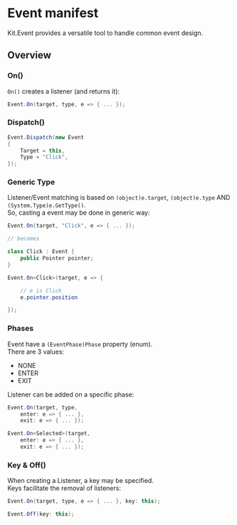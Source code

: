 # Event manifest

Kit.Event provides a versatile tool to handle common event design.

## Overview

### On()

`On()` creates a listener (and returns it):

```c#
Event.On(target, type, e => { ... });
```

### Dispatch()
```c#
Event.Dispatch(new Event
{
	Target = this,
	Type = "Click",
});
```

### Generic Type

Listener/Event matching is based on `(object)e.target`, `(object)e.type` AND `(System.Type)e.GetType()`.  
So, casting a event may be done in generic way:
```c#
Event.On(target, "Click", e => { ... });

// becomes

class Click : Event {
	public Pointer pointer;
}

Event.On<Click>(target, e => {

	// e is Click
	e.pointer.position

});
```

### Phases

Event have a `(EventPhase)Phase` property (enum).  
There are 3 values:
- NONE
- ENTER
- EXIT

Listener can be added on a specific phase:
```c#
Event.On(target, type,
	enter: e => { ... },
	exit: e => { ... });

Event.On<Selected>(target,
	enter: e => { ... },
	exit: e => { ... });
```

### Key & Off()

When creating a Listener, a key may be specified.  
Keys facilitate the removal of listeners:
```c#
Event.On(target, type, e => { ... }, key: this);

Event.Off(key: this);
```
